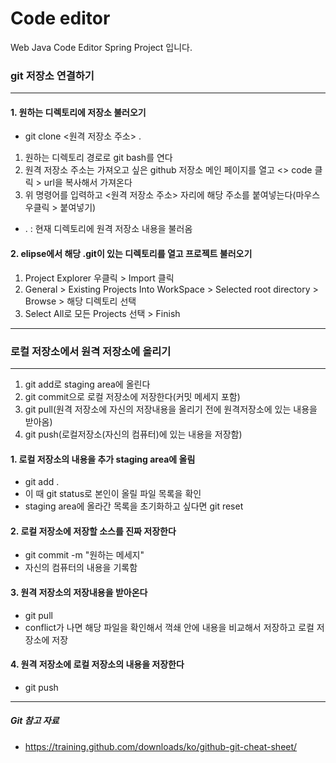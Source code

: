 # Code editor
Web Java Code Editor Spring Project 입니다.

### git 저장소 연결하기

---

#### 1. 원하는 디렉토리에 저장소 불러오기
- git clone <원격 저장소 주소> .
1. 원하는 디렉토리 경로로 git bash를 연다
2. 원격 저장소 주소는 가져오고 싶은 github 저장소 메인 페이지를 열고 <> code 클릭 > url을 복사해서 가져온다
3. 위 명령어를 입력하고 <원격 저장소 주소> 자리에 해당 주소를 붙여넣는다(마우스 우클릭 > 붙여넣기)
- . : 현재 디렉토리에 원격 저장소 내용을 불러옴

#### 2. elipse에서 해당 .git이 있는 디렉토리를 열고 프로젝트 불러오기
1. Project Explorer 우클릭 > Import 클릭
2. General > Existing Projects Into WorkSpace > Selected root directory > Browse > 해당 디렉토리 선택
3. Select All로 모든 Projects 선택 > Finish

---

### 로컬 저장소에서 원격 저장소에 올리기

---

1. git add로 staging area에 올린다
2. git commit으로 로컬 저장소에 저장한다(커밋 메세지 포함)
3. git pull(원격 저장소에 자신의 저장내용을 올리기 전에 원격저장소에 있는 내용을 받아옴)
4. git push(로컬저장소(자신의 컴퓨터)에 있는 내용을 저장함)


#### 1. 로컬  저장소의 내용을 추가 staging area에 올림
- git add .
- 이 때 git status로 본인이 올릴 파일 목록을 확인
- staging area에 올라간 목록을 초기화하고 싶다면 git reset


#### 2. 로컬 저장소에 저장할 소스를 진짜 저장한다
- git commit -m "원하는 메세지"
- 자신의 컴퓨터의 내용을 기록함


#### 3. 원격 저장소의 저장내용을 받아온다
- git pull
- conflict가 나면 해당 파일을 확인해서 꺽쇄 안에 내용을 비교해서 저장하고 로컬 저장소에 저장


#### 4. 원격 저장소에 로컬 저장소의 내용을 저장한다
- git push

---

##### Git 참고 자료
- https://training.github.com/downloads/ko/github-git-cheat-sheet/
